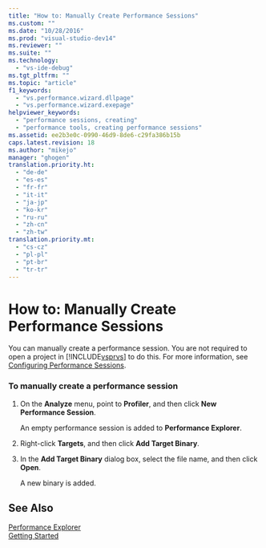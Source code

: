 ```yaml
---
title: "How to: Manually Create Performance Sessions"
ms.custom: ""
ms.date: "10/28/2016"
ms.prod: "visual-studio-dev14"
ms.reviewer: ""
ms.suite: ""
ms.technology: 
  - "vs-ide-debug"
ms.tgt_pltfrm: ""
ms.topic: "article"
f1_keywords: 
  - "vs.performance.wizard.dllpage"
  - "vs.performance.wizard.exepage"
helpviewer_keywords: 
  - "performance sessions, creating"
  - "performance tools, creating performance sessions"
ms.assetid: ee2b3e0c-0990-46d9-8de6-c29fa386b15b
caps.latest.revision: 18
ms.author: "mikejo"
manager: "ghogen"
translation.priority.ht: 
  - "de-de"
  - "es-es"
  - "fr-fr"
  - "it-it"
  - "ja-jp"
  - "ko-kr"
  - "ru-ru"
  - "zh-cn"
  - "zh-tw"
translation.priority.mt: 
  - "cs-cz"
  - "pl-pl"
  - "pt-br"
  - "tr-tr"
---
```

# How to: Manually Create Performance Sessions
You can manually create a performance session. You are not required to open a project in [!INCLUDE[vsprvs](../code-quality/includes/vsprvs_md.md)] to do this. For more information, see [Configuring Performance Sessions](../profiling/configuring-performance-sessions.md).  
  
### To manually create a performance session  
  
1.  On the **Analyze** menu, point to **Profiler**, and then click **New Performance Session**.  
  
     An empty performance session is added to **Performance Explorer**.  
  
2.  Right-click **Targets**, and then click **Add Target Binary**.  
  
3.  In the **Add Target Binary** dialog box, select the file name, and then click **Open**.  
  
     A new binary is added.  
  
## See Also  
 [Performance Explorer](../profiling/performance-explorer.md)   
 [Getting Started](../profiling/getting-started-with-performance-tools.md)